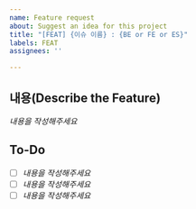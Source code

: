 ```yaml
---
name: Feature request
about: Suggest an idea for this project
title: "[FEAT] {이슈 이름} : {BE or FE or ES}"
labels: FEAT
assignees: ''

---
```


## 내용(Describe the Feature)
*내용을 작성해주세요*

## To-Do
- [ ] *내용을 작성해주세요*
- [ ] *내용을 작성해주세요*
- [ ] *내용을 작성해주세요*
